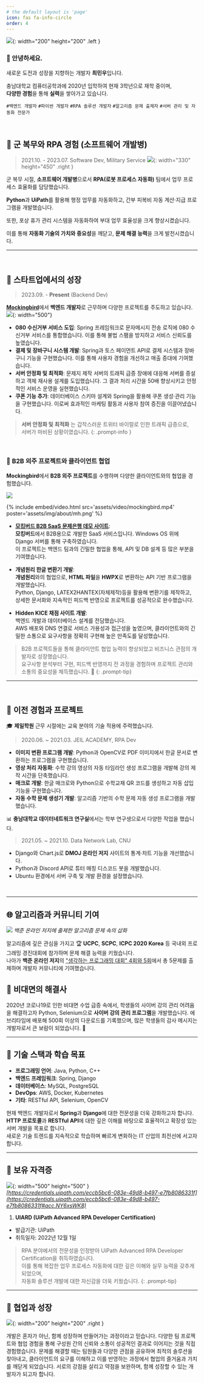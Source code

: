 ```yaml
---
# the default layout is 'page'
icon: fas fa-info-circle
order: 4
---
```


![](assets/img/about/me.png){: width="200" height="200" .left }
### 👋 안녕하세요. 

새로운 도전과 성장을 지향하는 개발자 **최민우**입니다. 

충남대학교 컴퓨터공학과에 2020년 입학하여 현재 3학년으로 재학 중이며,  
**다양한 경험**을 통해 **실력**을 쌓아가고 있습니다.

`#백엔드 개발자`
`#파이썬 개발자`
`#RPA 솔루션 개발자`
`#알고리즘 문제 출제자`
`#서버 관리 및 자동화 전문가`


&nbsp;&nbsp;&nbsp;


## 🤖 **군 복무와 RPA 경험** (소프트웨어 개발병)

> 2021.10. - 2023.07. Software Dev, Military Service
![](assets/img/about/mil.png){: width="330" height="450" .right }

군 복무 시절, **소프트웨어 개발병**으로서 **RPA(로봇 프로세스 자동화)** 팀에서 업무 프로세스 효율화를 담당했습니다. 

**Python**과 **UiPath**를 활용해 행정 업무를 자동화하고, 간부 피복비 자동 계산·지급 프로그램을 개발했습니다. 

또한, 포상 휴가 관리 시스템을 자동화하여 부대 업무 효율성을 크게 향상시켰습니다. 

이를 통해 **자동화 기술의 가치와 중요성**을 깨닫고, **문제 해결 능력**을 크게 발전시켰습니다.


---


&nbsp;&nbsp;&nbsp;
&nbsp;&nbsp;&nbsp;

## 💼 **스타트업에서의 성장**
> 2023.09. - **Present** (Backend Dev)




[**Mockingbird**](https://mockingbird.co.kr/)에서 **백엔드 개발자**로 근무하며 다양한 프로젝트를 주도하고 있습니다.
![](assets/img/about/mockingbird.png){: width="500"}

- **080 수신거부 서비스 도입**: Spring 프레임워크로 문자메시지 전송 로직에 080 수신거부 서비스를 통합했습니다. 이를 통해 불법 스팸을 방지하고 서비스 신뢰도를 높였습니다.
- **결제 및 장바구니 시스템 개발**: Spring과 토스 페이먼트 API로 결제 시스템과 장바구니 기능을 구현했습니다. 이를 통해 사용자 경험을 개선하고 매출 증대에 기여했습니다.
- **서버 안정화 및 최적화**: 문제지 제작 서버의 트래픽 급증 장애에 대응해 서버를 증설하고 객체 재사용 설계를 도입했습니다. 그 결과 처리 시간을 50배 향상시키고 안정적인 서비스 운영을 실현했습니다.
- **쿠폰 기능 추가**: 데이터베이스 스키마 설계와 Spring을 활용해 쿠폰 생성·관리 기능을 구현했습니다. 이로써 효과적인 마케팅 활동과 사용자 참여 증진을 이끌어냈습니다.

> **서버 안정화 및 최적화** 는 갑작스러운 트위터 바이럴로 인한 트래픽 급증으로,  
> 서버가 마비된 상황이였습니다. 
{: .prompt-info }



&nbsp;&nbsp;&nbsp;

### 🤝 **B2B 외주 프로젝트와 클라이언트 협업**

**Mockingbird**에서 **B2B 외주 프로젝트**를 수행하며 다양한 클라이언트와의 협업을 경험했습니다.

![](assets/img/about/aa.png)

{% include embed/video.html src='assets/video/mockingbird.mp4' poster='assets/img/about/mh.png' %}
- [**모킹버드 B2B SaaS 문제은행 데모 사이트**](https://saas.demo.mockingbird.co.kr/):  
  **모킹버드**에서 B2B용으로 개발한 SaaS 서비스입니다.
  Windows OS 위에 Django 서버를 통해 구축하였습니다.  
  이 프로젝트는 백엔드 팀과의 긴밀한 협업을 통해, API 및 DB 설계 등 많은 부분을 기여했습니다.

- **개념원리 한글 변환기 개발**:  
  **개념원리**와의 협업으로, **HTML 파일**을 **HWPX**로 변환하는 API 기반 프로그램을 개발했습니다.  
  Python, Django, LATEX2HANTEX(자체제작)등을 활용해 변환기를 제작하고, 상세한 문서화와 지속적인 피드백 반영으로 프로젝트를 성공적으로 완수했습니다.

- **Hidden KICE 채점 사이트 개발**:  
  백엔드 개발과 데이터베이스 설계를 전담했습니다.  
  AWS 배포와 DNS 연결로 서비스 가용성과 접근성을 높였으며, 클라이언트와의 긴밀한 소통으로 요구사항을 정확히 구현해 높은 만족도를 달성했습니다.


> B2B 프로젝트들을 통해 클라이언트 협업 능력이 향상되었고 비즈니스 관점의 개발자로 성장했습니다.  
> 요구사항 분석부터 구현, 피드백 반영까지 전 과정을 경험하며 프로젝트 관리와 소통의 중요성을 체득했습니다. 🌟
{: .prompt-tip}

---
&nbsp;&nbsp;&nbsp;

## 📝 **이전 경험과 프로젝트**

🎓 **제일학원** 근무 시절에는 교육 분야의 기술 적용에 주력했습니다.
> 2020.06. ~ 2021.03. JEIL ACADEMY, RPA Dev

- **이미지 변환 프로그램 개발**: Python과 OpenCV로 PDF 이미지에서 한글 문서로 변환하는 프로그램을 구현했습니다.
- **영상 처리 자동화**: 수학 강의 영상의 자동 타임라인 생성 프로그램을 개발해 강의 제작 시간을 단축했습니다.
- **매크로 개발**: 한글 매크로와 Python으로 수학교재 QR 코드를 생성하고 자동 삽입 기능을 구현했습니다.
- **자동 수학 문제 생성기 개발**: 알고리즘 기반의 수학 문제 자동 생성 프로그램을 개발했습니다.

📊 **충남대학교 데이터네트워크 연구실**에서는 학부 연구생으로서 다양한 작업을 했습니다.  
> 2021.05. ~ 2021.10. Data Network Lab, CNU

- Django와 Chart.js로 **DMOJ 온라인 저지** 사이트의 통계·차트 기능을 개선했습니다.  
- Python과 Discord API로 튜터 매칭 디스코드 봇을 개발했습니다.
- Ubuntu 환경에서 서버 구축 및 개발 환경을 설정했습니다.

&nbsp;  

---

## 🌐 **알고리즘과 커뮤니티 기여**
![](assets/img/about/aaa.png)
_백준 온라인 저지에 출제한 알고리즘 문제 속의 삽화_

알고리즘에 깊은 관심을 가지고 🏆 **UCPC**, **SCPC**, **ICPC 2020 Korea** 등 국내외 프로그래밍 경진대회에 참가하며 문제 해결 능력을 키웠습니다.   
나아가 **백준 온라인 저지**의 ["생각하는 프로그래밍 대회" 4회와 5회](https://www.acmicpc.net/category/detail/2793)에서 총 5문제를 출제하며 개발자 커뮤니티에 기여했습니다.

## 🦠 **비대면의 해결사**

2020년 코로나19로 인한 비대면 수업 급증 속에서, 학생들의 사이버 강의 관리 어려움을 해결하고자 Python, Selenium으로 **사이버 강의 관리 프로그램**을 개발했습니다. 에브리타임에 배포해 500회 이상의 다운로드를 기록했으며, 많은 학생들의 감사 메시지는 개발자로서 큰 보람이 되었습니다. 🙏

---

## 🎯 **기술 스택과 학습 목표**

- **프로그래밍 언어**: Java, Python, C++
- **백엔드 프레임워크**: Spring, Django
- **데이터베이스**: MySQL, PostgreSQL
- **DevOps**: AWS, Docker, Kubernetes
- **기타**: RESTful API, Selenium, OpenCV

현재 백엔드 개발자로서 **Spring**과 **Django**에 대한 전문성을 더욱 강화하고자 합니다.  
**HTTP 프로토콜**과 **RESTful API**에 대한 깊은 이해를 바탕으로 효율적이고 확장성 있는 서버 개발을 목표로 합니다.  
새로운 기술 트렌드를 지속적으로 학습하며 빠르게 변화하는 IT 산업의 최전선에 서고자 합니다.

---

## 📜 **보유 자격증**
![](assets/img/about/uipath.png){: width="500" height="500" }
_[https://credentials.uipath.com/eccb5bc6-083e-49d8-b497-e7fb8086331f](https://credentials.uipath.com/eccb5bc6-083e-49d8-b497-e7fb8086331f#acc.NY6xsWK8)_

1. **UIARD (UiPath Advanced RPA Developer Certification)**
- 발급기관: UiPath
- 취득일자: 2022년 12월 1일  

> RPA 분야에서의 전문성을 인정받아 UiPath Advanced RPA Developer Certification을 취득하였습니다.  
> 이를 통해 복잡한 업무 프로세스 자동화에 대한 깊은 이해와 실무 능력을 갖추게 되었으며,  
> 자동화 솔루션 개발에 대한 자신감을 더욱 키웠습니다.
{: .prompt-tip}

---


## 🌱 **협업과 성장**
![](assets/img/about/hr.jpg){: width="200" height="200" .right }

개발은 혼자가 아닌, 함께 성장하며 만들어가는 과정이라고 믿습니다.
다양한 팀 프로젝트와 협업 경험을 통해 구성원 간의 신뢰와 소통이 성공적인 결과로 이어지는 것을 직접 경험했습니다.
문제를 해결할 때는 팀원들과 다양한 관점을 공유하며 최적의 솔루션을 찾아내고, 클라이언트의 요구를 이해하고 이를 반영하는 과정에서 협업의 즐거움과 가치를 깨닫게 되었습니다.
서로의 강점을 살리고 약점을 보완하며, 함께 성장할 수 있는 개발자가 되고자 합니다.
